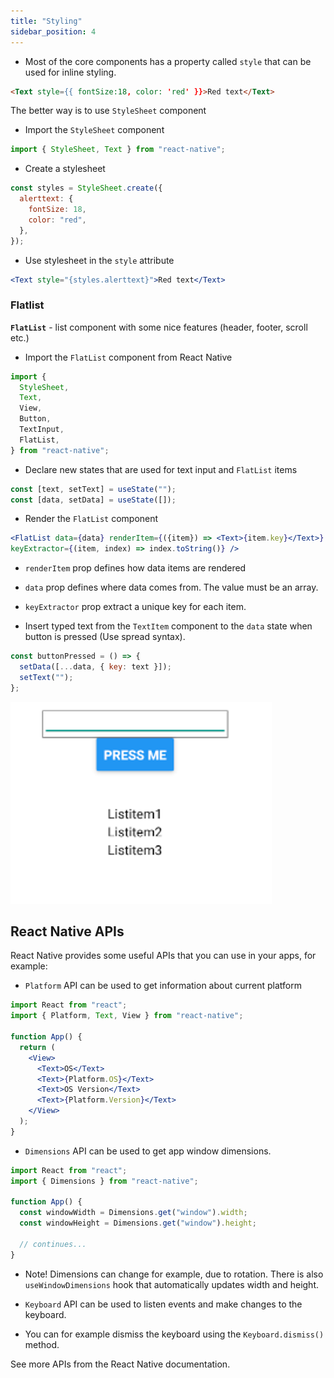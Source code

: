 ```yaml
---
title: "Styling"
sidebar_position: 4
---
```

- Most of the core components has a property called `style` that can be used for inline styling.

```html
<Text style={{ fontSize:18, color: 'red' }}>Red text</Text>
```

The better way is to use `StyleSheet` component

- Import the `StyleSheet` component

```js
import { StyleSheet, Text } from "react-native";
```

- Create a stylesheet

```js
const styles = StyleSheet.create({
  alerttext: {
    fontSize: 18,
    color: "red",
  },
});
```

- Use stylesheet in the `style` attribute

```jsx
<Text style="{styles.alerttext}">Red text</Text>
```

### Flatlist

**`FlatList`** - list component with some nice features (header, footer, scroll etc.)

- Import the `FlatList` component from React Native

```js
import {
  StyleSheet,
  Text,
  View,
  Button,
  TextInput,
  FlatList,
} from "react-native";
```

- Declare new states that are used for text input and `FlatList` items

```js
const [text, setText] = useState("");
const [data, setData] = useState([]);
```
- Render the `FlatList` component

```jsx
<FlatList data={data} renderItem={({item}) => <Text>{item.key}</Text>}
keyExtractor={(item, index) => index.toString()} />
```
- `renderItem` prop defines how data items are rendered
- `data` prop defines where data comes from. The value must be an array.
- `keyExtractor` prop extract a unique key for each item.

- Insert typed text from the `TextItem` component to the `data` state when button is pressed (Use spread syntax).

```js
const buttonPressed = () => {
  setData([...data, { key: text }]);
  setText("");
};
```

![w:250](img/flatlist.png)

## React Native APIs

React Native provides some useful APIs that you can use in your apps, for example:

- `Platform` API can be used to get information about current platform

```jsx
import React from "react";
import { Platform, Text, View } from "react-native";

function App() {
  return (
    <View>
      <Text>OS</Text>
      <Text>{Platform.OS}</Text>
      <Text>OS Version</Text>
      <Text>{Platform.Version}</Text>
    </View>
  );
}
```

- `Dimensions` API can be used to get app window dimensions.

```js
import React from "react";
import { Dimensions } from "react-native";

function App() {
  const windowWidth = Dimensions.get("window").width;
  const windowHeight = Dimensions.get("window").height;

  // continues...
}
```

- Note! Dimensions can change for example, due to rotation. There is also `useWindowDimensions` hook that automatically updates width and height.


- `Keyboard` API can be used to listen events and make changes to the keyboard.

- You can for example dismiss the keyboard using the `Keyboard.dismiss()` method.

See more APIs from the React Native documentation.
